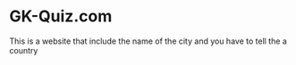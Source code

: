 # GK-Quiz.com
This is a website that include the name of the city  and you have to tell the a country 
